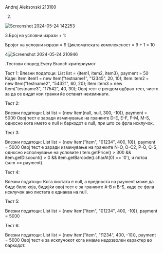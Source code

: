 Andrej Aleksovski 213100

2.

![Screenshot 2024-05-24 142253](https://github.com/Alekso93/SI_2024_lab2_213100/assets/107583467/437a7763-f35d-4b42-9ffa-311d9b1553e7)


3.Броj на условни изрази + 1:

  Бројот на условни изрази = 9
  Цикломатската комплексност = 9 + 1 = 10

4![Screenshot 2024-05-24 210946](https://github.com/Alekso93/SI_2024_lab2_213100/assets/107583467/1ec4e1c4-520d-48e2-bb02-2384873527e8)


.Тестови според Every Branch критериумот

Тест 1:
Влезни податоци: List<Item> list = {item1, item2, item3}, payment = 50
Каде:
Item item1 = new Item("testname1", "12345", 20, 10);
Item item2 = new Item("testname2", "54321", 60, 20);
Item item3 = new Item("testname3", "17542", 40, 30);
Овој тест е рендом одбран тест, чисто за да се видат кои гранки ќе останат неизминати.

Тест 2:

Влезни податоци: List<Item> list = {new Item(null, null, 300, -10)}, payment = 5000
Овој тест е заради изминување на гранките D-E, E-F, F-M, M-S, односно кога името е null и баркодот е null, при што се фрла исклучок.

Тест 3:

Влезни податоци: List<Item> list = {new Item("item", "01234", 400, 10)}, payment = 5000
Овој тест е заради изминување на гранките N-O, O-C2, P-Q, Q-S, односно исполнување на условите (item.getPrice() > 300 && item.getDiscount() > 0 && item.getBarcode().charAt(0) == '0'), и потоа (sum <= payment).

Тест 4:

Влезни податоци: Кога листата е null, а вредноста на payment може да биде било која, бидејќи овој тест е за гранките A-B и B-S, каде се фрла исклучок ако листата е еднаква на null.

Тест 5:

Влезни податоци: List<Item> list = {new Item("item", "01234", 400, -10)}, payment = 5000

Тест 6:

Влезни податоци: List<Item> list = {new Item("item", "!1234", 400, -10)}, payment = 5000
Овој тест е за исклучокот кога имаме недозволен карактер во баркодот.
